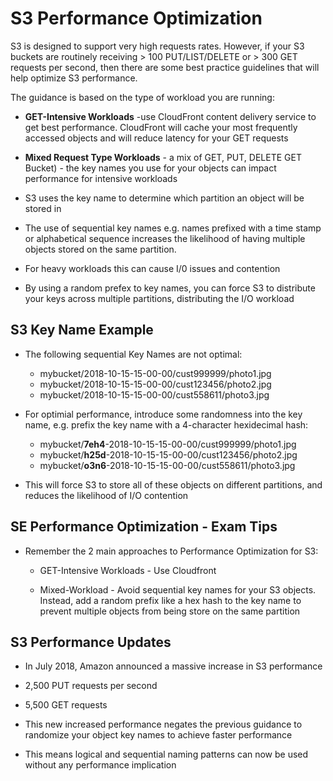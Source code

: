 # S3 Performance Optimization
S3 is designed to support very high requests rates. However, if your S3 buckets are routinely receiving > 100 PUT/LIST/DELETE or > 300 GET requests per second, then there are some best practice guidelines that will help optimize S3 performance.

The guidance is based on the type of workload you are running:
   - **GET-Intensive Workloads** -use CloudFront content delivery service to get best performance. CloudFront will cache your most frequently accessed objects and will reduce latency for your GET requests
   
  
- **Mixed Request Type Workloads** - a mix of GET, PUT, DELETE GET Bucket) - the key names you use for your objects can impact performance for intensive workloads
- S3 uses the key name to determine which partition an object will be stored in
- The use of sequential key names e.g. names prefixed with a time stamp or alphabetical sequence increases the likelihood of having multiple objects stored on the same partition.
- For heavy workloads this can cause I/0 issues and contention
- By using a random prefex to key names, you can force S3 to distribute your keys across multiple partitions, distributing the I/O workload 
   
## S3 Key Name Example
- The following sequential Key Names are not optimal:
    - mybucket/2018-10-15-15-00-00/cust999999/photo1.jpg
    - mybucket/2018-10-15-15-00-00/cust123456/photo2.jpg
    - mybucket/2018-10-15-15-00-00/cust558611/photo3.jpg

- For optimial performance, introduce some randomness into the key name, e.g. prefix the key name with a 4-character hexidecimal hash:
    - mybucket/**7eh4**-2018-10-15-15-00-00/cust999999/photo1.jpg
    - mybucket/**h25d**-2018-10-15-15-00-00/cust123456/photo2.jpg
    - mybucket/**o3n6**-2018-10-15-15-00-00/cust558611/photo3.jpg
    
- This will force S3 to store all of these objects on different partitions, and reduces the likelihood of I/O contention

## SE Performance Optimization - Exam Tips
- Remember the 2 main approaches to Performance Optimization for S3:
    - GET-Intensive Workloads - Use Cloudfront
    
    - Mixed-Workload - Avoid sequential key names for your S3 objects. Instead, add a random prefix like a hex hash to the key name to prevent multiple objects from being store on the same partition
    

## S3 Performance Updates
- In July 2018, Amazon announced a massive increase in S3 performance

- 2,500 PUT requests per second
- 5,500 GET requests

- This new increased performance negates the previous guidance to randomize your object key names to achieve faster performance

- This means logical and sequential naming patterns can now be used without any performance implication

